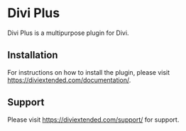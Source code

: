 #	Divi Plus

Divi Plus is a multipurpose plugin for Divi.

##	Installation

For instructions on how to install the plugin, please visit https://diviextended.com/documentation/.

## Support

Please visit https://diviextended.com/support/ for support.